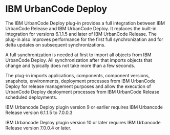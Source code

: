 
IBM UrbanCode Deploy
====================

The IBM UrbanCode Deploy plug-in provides a full integration between IBM UrbanCode Release and IBM UrbanCode Deploy. It
replaces the built-in integration for versions 6.1.1.5 and later of IBM UrbanCode Release. The plug-in also improves
performance for the first full synchronization and for delta updates on subsequent synchronizations.

A full
synchronization is needed at first to import all objects from IBM UrbanCode Deploy. All synchronization after that
imports objects that change and typically does not take more than a few seconds.

The plug-in imports applications,
components, component versions, snapshots, environments, deployment processes from IBM UrbanCode Deploy for release
management purposes and allow the execution of UrbanCode Deploy deployment processes from IBM UrbanCode Release
scheduled deployments.

IBM Urbancode Deploy plugin version 9 or earlier requires IBM Urbancode Release version 6.1.1.5 to 7.0.0.3

IBM Urbancode Deploy plugin version 10 or later requires IBM Urbancode Release version 7.0.0.4 or later.


